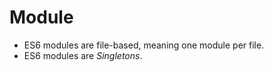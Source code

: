 # Module

- ES6 modules are file-based, meaning one module per file.
- ES6 modules are *Singletons*.

